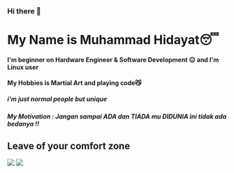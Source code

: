### Hi there 👋
# My Name is Muhammad Hidayat😴
#### I'm beginner on Hardware Engineer & Software Development 😐 and I'm Linux user
#### My Hobbies is Martial Art and playing code😼
##### i'm just normal people but unique
##### My Motivation : Jangan sampai ADA dan TIADA mu DIDUNIA ini tidak ada bedanya !!
## Leave of your comfort zone

![](https://komarev.com/ghpvc/?username=52199422&color=42f5d1&label=PROFILE+VIEWS)
![](https://hit.yhype.halp.im/github/profile?user_id=52199422&color=42f5d1&label=PROFILE+VIEWS)

